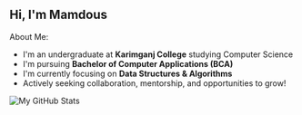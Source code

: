 ## Hi, I'm Mamdous
About Me:
- I'm an undergraduate at **Karimganj College** studying Computer Science
- I'm pursuing **Bachelor of Computer Applications (BCA)**
- I'm currently focusing on **Data Structures & Algorithms** 
- Actively seeking collaboration, mentorship, and opportunities to grow!
  
![My GitHub Stats](https://github-readme-stats.vercel.app/api?username=Mamdous-usual&theme=nightowl&show_icons=true&count_private=true)
